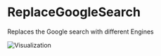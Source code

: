 # ReplaceGoogleSearch

Replaces the Google search with different Engines

![Visualization](https://github.com/user-attachments/assets/e237dbee-46a1-4aed-b4df-7f11ee6a47be)
